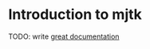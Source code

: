 # Introduction to mjtk

TODO: write [great documentation](http://jacobian.org/writing/what-to-write/)
